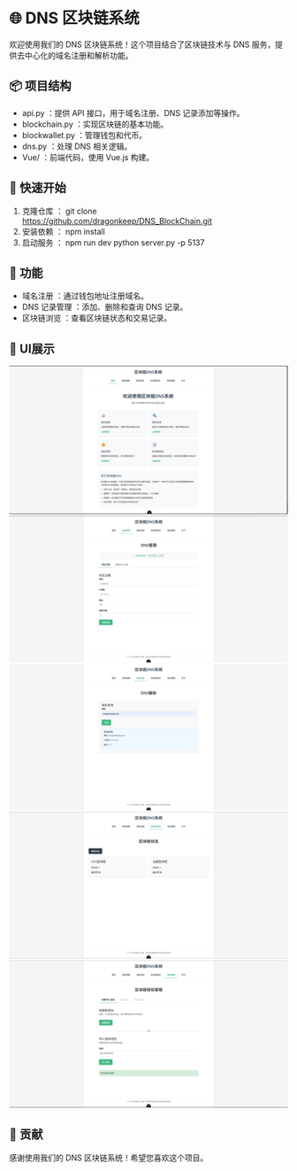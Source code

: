 # 🌐 DNS 区块链系统
欢迎使用我们的 DNS 区块链系统！这个项目结合了区块链技术与 DNS 服务，提供去中心化的域名注册和解析功能。

## 📦 项目结构
- api.py ：提供 API 接口，用于域名注册、DNS 记录添加等操作。
- blockchain.py ：实现区块链的基本功能。
- blockwallet.py ：管理钱包和代币。
- dns.py ：处理 DNS 相关逻辑。
- Vue/ ：前端代码，使用 Vue.js 构建。
## 🚀 快速开始
1. 克隆仓库 ：
    git clone https://github.com/dragonkeep/DNS_BlockChain.git
2. 安装依赖 ：
   npm install 
3. 启动服务 ：
   npm run dev 
   python server.py -p 5137
## 🔑 功能
- 域名注册 ：通过钱包地址注册域名。
- DNS 记录管理 ：添加、删除和查询 DNS 记录。
- 区块链浏览 ：查看区块链状态和交易记录。
## 📄 UI展示
![Home Page](./UI/Home.png)
![Register Page](./UI/DNSRegister.png)
![DNS Page](./UI/DNSResolve.png)
![Blockchain Page](./UI/Blockchain.png)
![Wallet Page](./UI/Wallet.png)


## 🤝 贡献
感谢使用我们的 DNS 区块链系统！希望您喜欢这个项目。